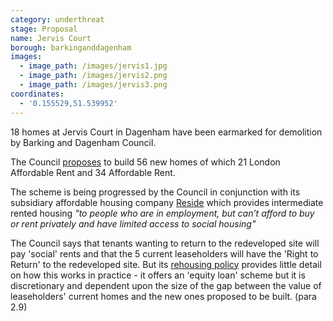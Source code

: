 ```yaml
---
category: underthreat
stage: Proposal 
name: Jervis Court 
borough: barkinganddagenham
images:
  - image_path: /images/jervis1.jpg
  - image_path: /images/jervis2.png
  - image_path: /images/jervis3.png
coordinates:
  - '0.155529,51.539952'
---
```

18 homes at Jervis Court in Dagenham have been earmarked for demolition by Barking and Dagenham Council.

The Council [proposes](https://modgov.lbbd.gov.uk/internet/documents/s130291/Rectory%20Road%20Redevelopment%20Report.pdf) to build 56 new homes of which 21 London Affordable Rent and 34 Affordable Rent.

The scheme is being progressed by the Council in conjunction with its subsidiary affordable housing company [Reside](https://www.lbbd.gov.uk/affordable-rents-reside-housing) which provides intermediate rented housing _"to people who are in employment, but can’t afford to buy or rent privately and have limited access to social housing"_

The Council says that tenants wanting to return to the redeveloped site will pay 'social' rents and that the 5 current leaseholders will have the 'Right to Return' to the redeveloped site. But its [rehousing policy](https://modgov.lbbd.gov.uk/Internet/documents/s131918/Estate%20Renewal%20Report.pdf) provides little detail on how this works in practice - it offers an 'equity loan' scheme but it is discretionary and dependent upon the size of the gap between the value of leaseholders' current homes and the new ones proposed to be built. (para 2.9) 

